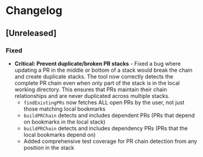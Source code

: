 # Changelog

## [Unreleased]

### Fixed
- **Critical: Prevent duplicate/broken PR stacks** - Fixed a bug where updating a PR in the middle or bottom of a stack would break the chain and create duplicate stacks. The tool now correctly detects the complete PR chain even when only part of the stack is in the local working directory. This ensures that PRs maintain their chain relationships and are never duplicated across multiple stacks.
  - `findExistingPRs` now fetches ALL open PRs by the user, not just those matching local bookmarks
  - `buildPRChain` detects and includes dependent PRs (PRs that depend on bookmarks in the local stack)
  - `buildPRChain` detects and includes dependency PRs (PRs that the local bookmarks depend on)
  - Added comprehensive test coverage for PR chain detection from any position in the stack